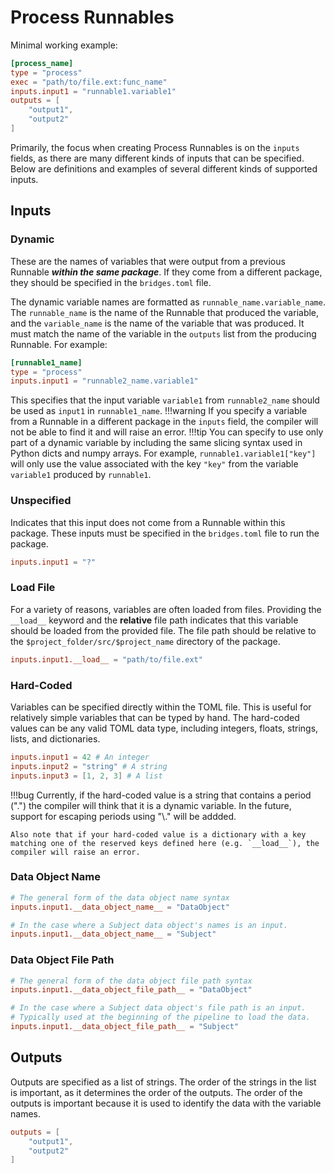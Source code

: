 # Process Runnables

Minimal working example:
```toml
[process_name]
type = "process"
exec = "path/to/file.ext:func_name"
inputs.input1 = "runnable1.variable1"
outputs = [
    "output1",
    "output2"
]
```

Primarily, the focus when creating Process Runnables is on the `inputs` fields, as there are many different kinds of inputs that can be specified. Below are definitions and examples of several different kinds of supported inputs.

## Inputs
### Dynamic
These are the names of variables that were output from a previous Runnable ***within the same package***. If they come from a different package, they should be specified in the `bridges.toml` file.

The dynamic variable names are formatted as `runnable_name.variable_name`. The `runnable_name` is the name of the Runnable that produced the variable, and the `variable_name` is the name of the variable that was produced. It must match the name of the variable in the `outputs` list from the producing Runnable. For example:
```toml
[runnable1_name]
type = "process"
inputs.input1 = "runnable2_name.variable1"
```
This specifies that the input variable `variable1` from `runnable2_name` should be used as `input1` in `runnable1_name`.
!!!warning
    If you specify a variable from a Runnable in a different package in the `inputs` field, the compiler will not be able to find it and will raise an error.
!!!tip
    You can specify to use only part of a dynamic variable by including the same slicing syntax used in Python dicts and numpy arrays. For example, `runnable1.variable1["key"]` will only use the value associated with the key `"key"` from the variable `variable1` produced by `runnable1`.

### Unspecified
Indicates that this input does not come from a Runnable within this package. These inputs must be specified in the `bridges.toml` file to run the package.
```toml
inputs.input1 = "?"
```

### Load File
For a variety of reasons, variables are often loaded from files. Providing the `__load__` keyword and the **relative** file path indicates that this variable should be loaded from the provided file. The file path should be relative to the `$project_folder/src/$project_name` directory of the package.
```toml
inputs.input1.__load__ = "path/to/file.ext"
```

### Hard-Coded
Variables can be specified directly within the TOML file. This is useful for relatively simple variables that can be typed by hand. The hard-coded values can be any valid TOML data type, including integers, floats, strings, lists, and dictionaries.
```toml
inputs.input1 = 42 # An integer
inputs.input2 = "string" # A string
inputs.input3 = [1, 2, 3] # A list
```
!!!bug
    Currently, if the hard-coded value is a string that contains a period (".") the compiler will think that it is a dynamic variable. In the future, support for escaping periods using "\\." will be addded.

    Also note that if your hard-coded value is a dictionary with a key matching one of the reserved keys defined here (e.g. `__load__`), the compiler will raise an error.
   
### Data Object Name
```toml
# The general form of the data object name syntax
inputs.input1.__data_object_name__ = "DataObject" 

# In the case where a Subject data object's names is an input.
inputs.input1.__data_object_name__ = "Subject" 
```

### Data Object File Path
```toml
# The general form of the data object file path syntax
inputs.input1.__data_object_file_path__ = "DataObject"

# In the case where a Subject data object's file path is an input.
# Typically used at the beginning of the pipeline to load the data.
inputs.input1.__data_object_file_path__ = "Subject"
```

## Outputs
Outputs are specified as a list of strings. The order of the strings in the list is important, as it determines the order of the outputs. The order of the outputs is important because it is used to identify the data with the variable names.

```toml
outputs = [
    "output1",
    "output2"
]
```